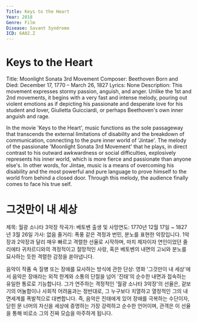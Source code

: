```yaml
---
Title: Keys to the Heart
Year: 2018
Genre: Film
Disease: Savant Syndrome
ICD: 6A02.Z
---
```


# Keys to the Heart

Title: Moonlight Sonata 3rd Movement
Composer: Beethoven
Born and Died: December 17, 1770 – March 26, 1827
Lyrics: None
Description: This movement expresses stormy passion, anguish, and anger. Unlike the 1st and 2nd movements, it begins with a very fast and intense melody, pouring out violent emotions as if depicting his passionate and desperate love for his student and lover, Giulietta Guicciardi, or perhaps Beethoven's own inner anguish and rage.

In the movie 'Keys to the Heart', music functions as the sole passageway that transcends the external limitations of disability and the breakdown of communication, connecting to the pure inner world of 'Jintae'. The melody of the passionate 'Moonlight Sonata 3rd Movement' that he plays, in direct contrast to his outward awkwardness or social difficulties, explosively represents his inner world, which is more fierce and passionate than anyone else's. In other words, for Jintae, music is a means of overcoming his disability and the most powerful and pure language to prove himself to the world from behind a closed door. Through this melody, the audience finally comes to face his true self.

# 그것만이 내 세상

제목: 월광 소나타 3악장
작곡가: 베토벤
출생 및 사망연도:  1770년 12월 17일 ~ 1827년 3월 26일
가사: 없음
줄거리: 폭풍 같은 격정과 번민, 분노를 표현한 악장입니다. 1악장과 2악장과 달리 매우 빠르고 격렬한 선율로 시작하며, 마치 제자이자 연인이었던 줄리에타 귀차르디와의 격정적이고 절망적인 사랑, 혹은 베토벤의 내면의 고뇌와 분노를 묘사하는 듯한 격렬한 감정을 쏟아냅니다. 

음악이 작품 속 질병 또는 장애를 묘사하는 방식에 관한 단상: 영화 '그것만이 내 세상'에서 음악은 장애라는 외적 한계와 소통의 단절을 넘어 '진태'의 순수한 내면과 접속하는 유일한 통로로 기능합니다. 그가 연주하는 격정적인 '월광 소나타 3악장'의 선율은, 겉보기의 어눌함이나 사회적 어려움과는 정반대로, 그 누구보다 치열하고 열정적인 그의 내면세계를 폭발적으로 대변합니다. 즉, 음악은 진태에게 있어 장애를 극복하는 수단이자, 닫힌 문 너머의 자신을 세상에 증명하는 가장 강력하고 순수한 언어이며, 관객은 이 선율을 통해 비로소 그의 진짜 모습을 마주하게 됩니다.
